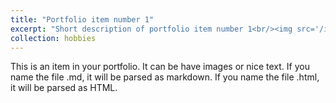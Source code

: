 ```yaml
---
title: "Portfolio item number 1"
excerpt: "Short description of portfolio item number 1<br/><img src='/images/500x300.png'>"
collection: hobbies
---
```


This is an item in your portfolio. It can be have images or nice text. If you name the file .md, it will be parsed as markdown. If you name the file .html, it will be parsed as HTML. 
